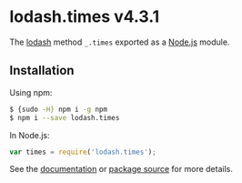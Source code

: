 # lodash.times v4.3.1

The [lodash](https://lodash.com/) method `_.times` exported as a [Node.js](https://nodejs.org/) module.

## Installation

Using npm:
```bash
$ {sudo -H} npm i -g npm
$ npm i --save lodash.times
```

In Node.js:
```js
var times = require('lodash.times');
```

See the [documentation](https://lodash.com/docs#times) or [package source](https://github.com/lodash/lodash/blob/4.3.1-npm-packages/lodash.times) for more details.
